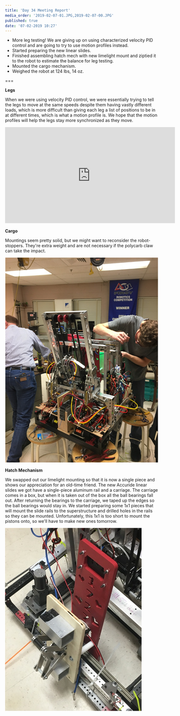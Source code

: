 ```yaml
---
title: 'Day 34 Meeting Report'
media_order: '2019-02-07-01.JPG,2019-02-07-00.JPG'
published: true
date: '07-02-2019 10:27'
---
```


* More leg testing! We are giving up on using characterized velocity PID control and are going to try to use motion profiles instead.
* Started preparing the new linear slides.
* Finished assembling hatch mech with new limelight mount and ziptied it to the robot to estimate the balance for leg testing.
* Mounted the cargo mechanism.
* Weighed the robot at 124 lbs, 14 oz.

===

**Legs**

When we were using velocity PID control, we were essentially trying to tell the legs to move at the same speeds despite them having vastly different loads, which is more difficult than giving each leg a list of positions to be in at different times, which is what a motion profile is. We hope that the motion profiles will help the legs stay more synchronized as they move.

<iframe width="560" height="315" src="https://www.youtube.com/embed/ABnpBGw_6X8" frameborder="0" allow="accelerometer; autoplay; encrypted-media; gyroscope; picture-in-picture" allowfullscreen></iframe>

**Cargo**

Mountings seem pretty solid, but we might want to reconsider the robot-stoppers. They're extra weight and are not necessary if the polycarb claw can take the impact.

![](2019-02-07-01.JPG)

**Hatch Mechanism**

We swapped out our limelight mounting so that it is now a single piece and shows our appreciation for an old-time friend.
The new Accuride linear slides we got have a single-piece aluminum rail and a carriage. The carriage comes in a box, but when it is taken out of the box all the ball bearings fall out. After returning the bearings to the carriage, we taped up the edges so the ball bearings would stay in. We started preparing some 1x1 pieces that will mount the slide rails to the superstructure and drilled holes in the rails so they can be mounted. Unfortunately, this 1x1 is too short to mount the pistons onto, so we'll have to make new ones tomorrow. 

![](2019-02-07-00.JPG)
